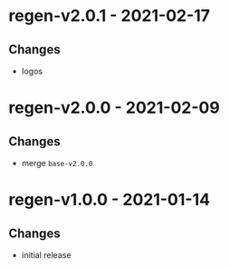 # regen-v2.0.1 - 2021-02-17

## Changes
- logos

# regen-v2.0.0 - 2021-02-09

## Changes
- merge `base-v2.0.0`
# regen-v1.0.0 - 2021-01-14

## Changes
- initial release

